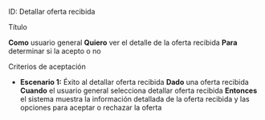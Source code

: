 ID: Detallar oferta recibida

Título

**Como** usuario general **Quiero** ver el detalle de la oferta recibida **Para** determinar si la acepto o no

Criterios de aceptación

- **Escenario 1:** Éxito al detallar oferta recibida
  **Dado** una oferta recibida 
  **Cuando** el usuario general selecciona detallar oferta recibida
  **Entonces** el sistema muestra la información detallada de la oferta recibida y las opciones para aceptar o rechazar la oferta

